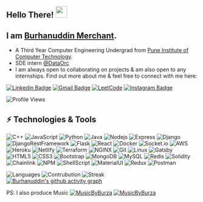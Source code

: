 ## Hello There! <img  src="https://raw.githubusercontent.com/aemmadi/aemmadi/master/wave.gif"  width="30px">

## I am [Burhanuddin Merchant](http://burhanuddinmerchant.ml).

- A Third Year Computer Engineering Undergrad from [Pune Institute of Computer Technology](https://pict.edu/).
- SDE intern [@DataOrc](https://dataorc.in/)
- I am always open to collaborating on projects & am also open to any internships. Find out more about me & feel free to connect with me here:

[![Linkedin Badge](https://img.shields.io/badge/LinkedIn-0077B5?style=for-the-badge&logo=linkedin&logoColor=white)](https://www.linkedin.com/in/burhanuddin-merchant-89b14a198/)
[![Gmail Badge](https://img.shields.io/badge/Gmail-D14836?style=for-the-badge&logo=gmail&logoColor=white)](mailto:bmerchant945@gmail.com)
[![LeetCode](https://img.shields.io/badge/-LeetCode-FFA116?style=for-the-badge&logo=LeetCode&logoColor=black)](https://leetcode.com/burza/)
[![Instagram Badge](https://img.shields.io/badge/Instagram-E4405F?style=for-the-badge&logo=instagram&logoColor=white)](https://www.instagram.com/burhanuddin_merchant__/)

![Profile Views](https://komarev.com/ghpvc/?username=BurhanuddinMerchant)

## ⚡ Technologies & Tools

![C++](https://img.shields.io/badge/C%2B%2B-00599C?style=for-the-badge&logo=c%2B%2B&logoColor=white)
![JavaScript](https://img.shields.io/badge/JavaScript-323330?style=for-the-badge&logo=javascript&logoColor=F7DF1E)
![Python](https://img.shields.io/badge/Python-3776AB?style=for-the-badge&logo=python&logoColor=white)
![Java](https://img.shields.io/badge/Java-ED8B00?style=for-the-badge&logo=java&logoColor=white)
![Nodejs](https://img.shields.io/badge/Node.js-339933?style=for-the-badge&logo=nodedotjs&logoColor=white)
![Express](https://img.shields.io/badge/Express.js-000000?style=for-the-badge&logo=express&logoColor=white)
![Django](https://img.shields.io/badge/Django-092E20?style=for-the-badge&logo=django&logoColor=green)
![DjangoRestFramework](https://img.shields.io/badge/DJANGO-REST-ff1709?style=for-the-badge&logo=django&logoColor=white&color=ff1709&labelColor=gray)
![Flask](https://img.shields.io/badge/Flask-000000?style=for-the-badge&logo=flask&logoColor=white)
![React](https://img.shields.io/badge/React-20232A?style=for-the-badge&logo=react&logoColor=61DAFB)
![Docker](https://img.shields.io/badge/Docker-2CA5E0?style=for-the-badge&logo=docker&logoColor=white)
![Socket.io](https://img.shields.io/badge/Socket.io-010101?&style=for-the-badge&logo=Socket.io&logoColor=white)
![AWS](https://img.shields.io/badge/Amazon_AWS-232F3E?style=for-the-badge&logo=amazon-aws&logoColor=white)
![Heroku](https://img.shields.io/badge/Heroku-430098?style=for-the-badge&logo=heroku&logoColor=white)
![Netlify](https://img.shields.io/badge/Netlify-00C7B7?style=for-the-badge&logo=netlify&logoColor=white)
![Terraform](https://img.shields.io/badge/terraform-%235835CC.svg?style=for-the-badge&logo=terraform&logoColor=white)
![NGINX](https://img.shields.io/badge/Nginx-009639?style=for-the-badge&logo=nginx&logoColor=white)
![Git](https://img.shields.io/badge/Git-F05032?style=for-the-badge&logo=git&logoColor=white)
![Linux](https://img.shields.io/badge/Ubuntu-E95420?style=for-the-badge&logo=ubuntu&logoColor=white)
![Gatsby](https://img.shields.io/badge/Gatsby-663399?style=for-the-badge&logo=gatsby&logoColor=white)
![HTML5](https://img.shields.io/badge/HTML5-E34F26?style=for-the-badge&logo=html5&logoColor=white)
![CSS3](https://img.shields.io/badge/CSS3-1572B6?style=for-the-badge&logo=css3&logoColor=white)
![Bootstrap](https://img.shields.io/badge/Bootstrap-563D7C?style=for-the-badge&logo=bootstrap&logoColor=white)
![MongoDB](https://img.shields.io/badge/MongoDB-white?style=for-the-badge&logo=mongodb&logoColor=4EA94)
![MySQL](https://img.shields.io/badge/MySQL-00000F?style=for-the-badge&logo=mysql&logoColor=white)
![Redis](https://img.shields.io/badge/redis-%23DD0031.svg?&style=for-the-badge&logo=redis&logoColor=white)
![Solidity](https://img.shields.io/badge/Solidity-e6e6e6?style=for-the-badge&logo=solidity&logoColor=black)
![Chainlink](https://img.shields.io/badge/Chainlink-375BD2?style=for-the-badge&logo=Chainlink&logoColor=white)
![NPM](https://img.shields.io/badge/npm-CB3837?style=for-the-badge&logo=npm&logoColor=white)
![ShellScript](https://img.shields.io/badge/Shell_Script-121011?style=for-the-badge&logo=gnu-bash&logoColor=white)
![MaterialUI](https://img.shields.io/badge/Material--UI-0081CB?style=for-the-badge&logo=material-ui&logoColor=white)
![Redux](https://img.shields.io/badge/Redux-593D88?style=for-the-badge&logo=redux&logoColor=white)
![Postman](https://img.shields.io/badge/Postman-FF6C37?style=for-the-badge&logo=Postman&logoColor=white)

![Languages](https://github-readme-stats.vercel.app/api/top-langs/?username=BurhanuddinMerchant&theme=midnight-purple&show_icons=true)
![Contrubution](https://github-readme-stats.vercel.app/api?username=BurhanuddinMerchant&theme=midnight-purple&show_icons=true)
![Streak](https://github-readme-streak-stats.herokuapp.com/?user=BurhanuddinMerchant&theme=midnight-purple&show_icons=true)
[![Burhanuddin's github activity graph](https://activity-graph.herokuapp.com/graph?username=BurhanuddinMerchant&theme=github)](https://github.com/ashutosh00710/github-readme-activity-graph)

PS: I also produce Music [![MusicByBurza](https://img.shields.io/badge/YouTube-FF0000?style=for-the-badge&logo=youtube&logoColor=white)](https://www.youtube.com/channel/UCn9nXXAefC9YeFHCKqH6QkA) [![MusicByBurza](https://img.shields.io/badge/Instagram-E4405F?style=for-the-badge&logo=instagram&logoColor=white)](https://www.instagram.com/musicbyburza/)
